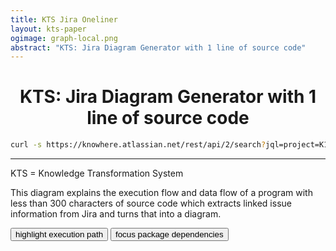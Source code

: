 ```yaml
---
title: KTS Jira Oneliner
layout: kts-paper
ogimage: graph-local.png
abstract: "KTS: Jira Diagram Generator with 1 line of source code"
---
```

<script src="/lib/graph.js" type="text/ecmascript"></script>
<script>
      var sdoc
      window.addEventListener("load", function()
      {
        sdoc = document.getElementById("graph_1").getSVGDocument()
        highlightExecution()
      })

      function highlightExecution()
      {
        onpress( sdoc, "e"      )
        onclick( sdoc, "K1L-17" )
      }

      function focusDependencies()
      {
        onpress( sdoc, "e"      )
        onclick( sdoc, "K1L-17" )
        onclick( sdoc, "K1L-18" )
        onpress( sdoc, "o"      )
        onpress( sdoc, "F"      )
      }
</script>

<h1><center>KTS: Jira Diagram Generator with 1 line of source code</center></h1>

~~~~ bash
curl -s https://knowhere.atlassian.net/rest/api/2/search?jql=project=K1L|jq -r '"digraph{rankdir=BT",(.issues[]|("<"+.key+">[label=\""+.fields.summary+"\"]"),(.key as $k|.fields.issuelinks[]|select(.inwardIssue)|"<"+$k+">-><"+.inwardIssue.key+">")),"}"'|dot -Tpng>P;eog P
~~~~

<object class="clear" id="graph_1" width="100%" data="graph-local.svg" type="image/svg+xml"></object>

<hr/>
<p>KTS = Knowledge Transformation System</p>
<p>This diagram explains the execution flow and data flow of a program with less than 300 characters of source code which extracts linked issue information from Jira and turns that into a diagram.</p>
<button onclick="highlightExecution()">highlight execution path</button>
<button onclick="focusDependencies() ">focus package dependencies</button>

